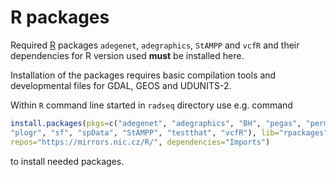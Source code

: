 # R packages

Required [R](https://www.r-project.org/) packages `adegenet`, `adegraphics`, `StAMPP` and `vcfR` and their dependencies for R version used **must** be installed here.

Installation of the packages requires basic compilation tools and developmental files for GDAL, GEOS and UDUNITS-2.

Within `R` command line started in `radseq` directory use e.g. command

```R
install.packages(pkgs=c("adegenet", "adegraphics", "BH", "pegas", "permute",
"plogr", "sf", "spData", "StAMPP", "testthat", "vcfR"), lib="rpackages",
repos="https://mirrors.nic.cz/R/", dependencies="Imports")
```

to install needed packages.

